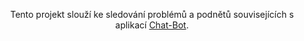 <p align="center">Tento projekt slouží ke sledování problémů a podnětů souvisejících s aplikací <a href="//chat-bot.cz">Chat-Bot</a>.</p>

